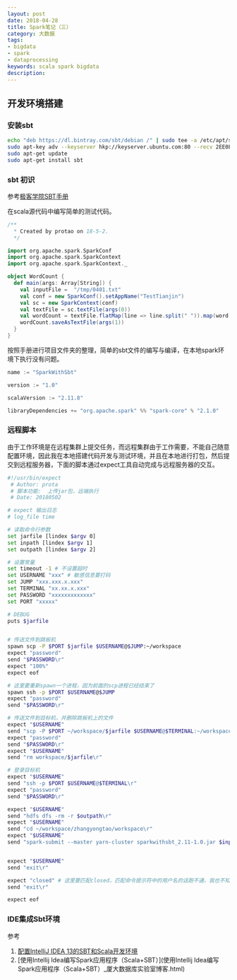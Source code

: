 ```yaml
---
layout: post
date: 2018-04-28
title: Spark笔记（三）
category: 大数据
tags:
- bigdata
- spark
- dataprocessing
keywords: scala spark bigdata
description:
---
```


## 开发环境搭建

### 安装sbt

```bash
echo "deb https://dl.bintray.com/sbt/debian /" | sudo tee -a /etc/apt/sources.list.d/sbt.list
sudo apt-key adv --keyserver hkp://keyserver.ubuntu.com:80 --recv 2EE0EA64E40A89B84B2DF73499E82A75642AC823
sudo apt-get update
sudo apt-get install sbt
```

### sbt 初识
参考[极客学院SBT手册](http://wiki.jikexueyuan.com/project/sbt-getting-started/)

在scala源代码中编写简单的测试代码。
```scala
/**
  * Created by protao on 18-5-2.
  */

import org.apache.spark.SparkConf
import org.apache.spark.SparkContext
import org.apache.spark.SparkContext._

object WordCount {
  def main(args: Array[String]) {
    val inputFile =  "/tmp/0401.txt"
    val conf = new SparkConf().setAppName("TestTianjin")
    val sc = new SparkContext(conf)
    val textFile = sc.textFile(args(0))
    val wordCount = textFile.flatMap(line => line.split(" ")).map(word => (word, 1)).reduceByKey((a, b) => a + b)
    wordCount.saveAsTextFile(args(1))
  }
}
```

按照手册进行项目文件夹的整理，简单的sbt文件的编写与编译，在本地spark环境下执行没有问题。

```java
name := "SparkWithSbt"

version := "1.0"

scalaVersion := "2.11.8"

libraryDependencies += "org.apache.spark" %% "spark-core" % "2.1.0"

```

### 远程脚本
由于工作环境是在远程集群上提交任务，而远程集群由于工作需要，不能自己随意配置环境，因此我在本地搭建代码开发与测试环境，并且在本地进行打包，然后提交到远程服务器，下面的脚本通过expect工具自动完成与远程服务器的交互。
```bash
#!/usr/bin/expect
 # Author: prota
 # 脚本功能:  上传jar包，远端执行
 # Date: 20180502

# expect 输出日志
# log_file time

# 读取命令行参数
set jarfile [lindex $argv 0]
set inpath [lindex $argv 1]
set outpath [lindex $argv 2]

# 设置常量
set timeout -1 # 不设置超时
set USERNAME "xxx" # 敏感信息要打码
set JUMP "xxx.xxx.x.xxx"
set TERMINAL "xx.xx.x.xxx"
set PASSWORD "xxxxxxxxxxxxx"
set PORT "xxxxx"

# DEBUG
puts $jarfile


# 传送文件到跳板机
spawn scp -P $PORT $jarfile $USERNAME@$JUMP:~/workspace
expect "password"
send "$PASSWORD\r"
expect "100%"
expect eof

# 这里要重新spawn一个进程，因为前面的scp进程已经结束了
spawn ssh -p $PORT $USERNAME@$JUMP 
expect "password"
send "$PASSWORD\r"

# 传送文件到目标机，并删除跳板机上的文件
expect "$USERNAME"
send "scp -P $PORT ~/workspace/$jarfile $USERNAME@$TERMINAL:~/workspace/zhangyongtao/workspace\r"
expect "password"
send "$PASSWORD\r"
expect "$USERNAME"
send "rm workspace/$jarfile\r"

# 登录目标机
expect "$USERNAME"
send "ssh -p $PORT $USERNAME@$TERMINAL\r"
expect "password"
send "$PASSWORD\r"

expect "$USERNAME"
send "hdfs dfs -rm -r $outpath\r"
expect "$USERNAME"
send "cd ~/workspace/zhangyongtao/workspace\r"
expect "$USERNAME"
send "spark-submit --master yarn-cluster sparkwithsbt_2.11-1.0.jar $inpath $outpath\r"


expect "$USERNAME"
send "exit\r"

expect "closed" # 这里要匹配closed，匹配命令提示符中的用户名的话跑不通，我也不知道为啥
send "exit\r"

expect eof
```
### IDE集成Sbt环境

参考
1. [配置IntelliJ IDEA 13的SBT和Scala开发环境](http://debugo.com/idea-scala-ide/)
2. [使用Intellij Idea编写Spark应用程序（Scala+SBT）](使用Intellij Idea编写Spark应用程序（Scala+SBT）_厦大数据库实验室博客.html)

